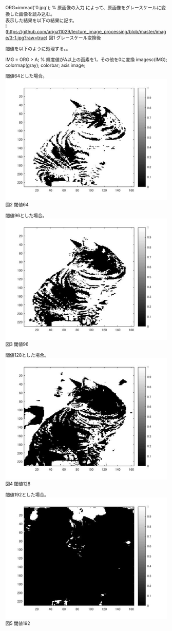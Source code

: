ORG=imread('0.jpg'); % 原画像の入力
によって、原画像をグレースケールに変換した画像を読み込む。  
表示した結果を以下の結果に記す。  
!(https://github.com/ariga11029/lecture_image_processing/blob/master/image/3-1.jpg?raw=true)
図1 グレースケール変換後

閾値を以下のように処理する。。

IMG = ORG > A; % 輝度値がA以上の画素を1，その他を0に変換
imagesc(IMG); colormap(gray); colorbar;  axis image; 

閾値64とした場合。  
![画像](https://github.com/ariga11029/lecture_image_processing/blob/master/image/3-2.jpg?raw=true)
図2 閾値64

閾値96とした場合。  
![画像](https://github.com/ariga11029/lecture_image_processing/blob/master/image/3-3.jpg?raw=true)
図3 閾値96

閾値128とした場合。  
![画像](https://github.com/ariga11029/lecture_image_processing/blob/master/image/3-4.jpg?raw=true)
図4 閾値128

閾値192とした場合。  
![画像](https://github.com/ariga11029/lecture_image_processing/blob/master/image/3-5.jpg?raw=true)
図5 閾値192
